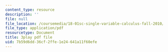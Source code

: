 ```yaml
---
content_type: resource
description: ''
file: null
file_location: /coursemedia/18-01sc-single-variable-calculus-fall-2010/7b59d6dd36cf2ffe1e24641a11f60efe_zUEuKrxgHws.pdf
file_type: application/pdf
resourcetype: Document
title: 3play pdf file
uid: 7b59d6dd-36cf-2ffe-1e24-641a11f60efe
---
```

